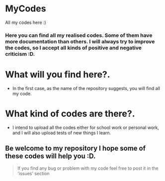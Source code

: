 # MyCodes
All my codes here :)
### Here you can find all my realised codes. Some of them have more documentation than others. I will always try to improve the codes, so I accept all kinds of positive and negative criticism :D.
# What will you find here?.
* In the first case, as the name of the repository suggests, you will find all my code.
# What kind of codes are there?.
* I intend to upload all the codes either for school work or personal work, and I will also upload tests of new things I learn.
## Be welcome to my repository I hope some of these codes will help you :D.
> If you find any bug or problem with my code feel free to post it in the 'issues' section
